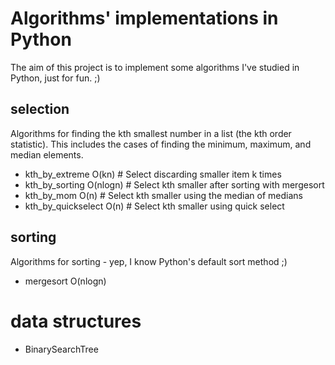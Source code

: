 # Algorithms' implementations in Python

The aim of this project is to implement some algorithms I've studied in Python,
just for fun. ;)

## selection

Algorithms for finding the kth smallest number in a list (the kth order statistic). This includes the cases of finding the minimum, maximum, and median elements.

* kth_by_extreme        O(kn)     # Select discarding smaller item k times
* kth_by_sorting        O(nlogn)  # Select kth smaller after sorting with mergesort
* kth_by_mom            O(n)      # Select kth smaller using the median of medians
* kth_by_quickselect    O(n)      # Select kth smaller using quick select

## sorting

Algorithms for sorting - yep, I know Python's default sort method ;)

* mergesort                 O(nlogn)


# data structures

* BinarySearchTree
